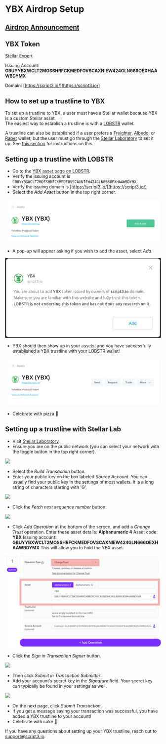 # YBX Airdrop Setup

## [Airdrop Announcement](https://script3.medium.com/everything-you-need-to-know-about-the-ybx-airdrop-89b4f04519d0)

## YBX Token

[Stellar Expert](https://stellar.expert/explorer/public/asset/YBX-GBUYYBXWCLT2MOSSHRFCKMEDFOVSCAXNIEW424GLN666OEXHAAWBDYMX)

Issuing Account: **GBUYYBXWCLT2MOSSHRFCKMEDFOVSCAXNIEW424GLN666OEXHAAWBDYMX**

Domain: [https://script3.io/](https://script3.io/)

## How to set up a trustline to YBX

To set up a trustline to YBX, a user must have a Stellar wallet because YBX is a custom Stellar asset.  
The easiest way to establish a trustline is with a [LOBSTR](https://lobstr.co/) wallet.

A trustline can also be established if a user prefers a [Freighter](https://www.freighter.app/), [Albedo](https://albedo.link/), or [Rabet](https://rabet.io/) wallet, but the user must go through the [Stellar Laboratory](https://laboratory.stellar.org/#?network=public) to set it up. See [this section](ybx-airdrop-setup.md#setting-up-a-trustline-with-stellar-lab) for instructions on this.

## Setting up a trustline with LOBSTR

* Go to the [YBX asset page on LOBSTR](https://lobstr.co/assets/YBX:GBUYYBXWCLT2MOSSHRFCKMEDFOVSCAXNIEW424GLN666OEXHAAWBDYMX).
* Verify the issuing account is `GBUYYBXWCLT2MOSSHRFCKMEDFOVSCAXNIEW424GLN666OEXHAAWBDYMX`
* Verify the issuing domain is [https://script3.io/](https://script3.io/)
* Select the _Add Asset_ button in the top right corner.

![](../../.gitbook/assets/screen-shot-2021-09-08-at-9.33.33-am.png)

* A pop-up will appear asking if you wish to add the asset, select _Add_.

![](../../.gitbook/assets/screen-shot-2021-09-08-at-9.35.59-am.png)

* YBX should then show up in your assets, and you have successfully established a YBX trustline with your LOBSTR wallet!

![](../../.gitbook/assets/screen-shot-2021-09-08-at-9.36.42-am.png)

* Celebrate with pizza 🍕 

## Setting up a trustline with Stellar Lab

* Visit [Stellar Laboratory](https://laboratory.stellar.org/#?network=public).
* Ensure you are on the public network \(you can select your network with the toggle button in the top right corner\).

![](https://lh4.googleusercontent.com/HW3if9D0TCQB2xTDwET62tMLAVosTV-QsVY8LIJb6sjO6l4RfZy7PTMfsghMSjnu5cV-Awy13rdfeBsgRf90qBUk1-DzwoSG2sFnrKqC7RSq-zA3e9OlqxgFQfnMyTfr51PJ_Rts=s0)

* Select the _Build Transaction_ button.
* Enter your public key on the box labeled _Source Account_. You can usually find your public key in the settings of most wallets. It is a long string of characters starting with 'G'

![](https://lh4.googleusercontent.com/N8dTOZUAWrGLmltloYqhHsKDUdwzsjDuSWx1zS3mmGaJ7t2dHmSMGVkRfj9Re2IBsZVnLmW7W_iqxcue7-ApSS-5ZgdPwr-6WjO366jIWG2mZmNLlrKHJl1aMiqisfyMNp15SyZK=s0)

* Click the _Fetch next sequence number_ button.

![](https://lh6.googleusercontent.com/xO1z3qWpysnLZ__7OJHpNaKtwX6oqmtdlIklGfhXug-svfNhBDv_9NKjtP6AyCW6nk0AcTIV24EPKeS8OEkA6j0sDLNOzmyxngEsCqQnmW4h0WmOsC4HsQKHUlHoudkgwwCn8Unq=s0)

* Click _Add Operation_ at the bottom of the screen, and add a _Change Trust_ operation.  Enter these asset details: **Alphanumeric 4** Asset code: **YBX** Issuing account: **GBUYYBXWCLT2MOSSHRFCKMEDFOVSCAXNIEW424GLN666OEXHAAWBDYMX** This will allow you to hold the YBX asset.

![](../../.gitbook/assets/image%20%2816%29.png)

* Click the _Sign in Transaction Signer_ button.

![](https://lh6.googleusercontent.com/RN0X7aFrBsSk8y0dNZW2cLehOXpVoEPSwssqlroBXO2IMNsI0sM-_gZ_ipfNQqobg6h6tjDl8oIUH5DXPETl2Z0pPNe90fhJNfVXMyKSrL1nzTBITbBAKjrET4i3MJ1ZL10wGPWK=s0)

* Then click _Submit in Transaction Submitter_.
* Add your account's secret key in the _Signature_ field. Your secret key can typically be found in your settings as well.

![](https://lh5.googleusercontent.com/iP9rOLj14z3DdPKEsC5zIvkCy65oCXvBlJY9pWDbHPzusXIGsroTaK3OdJReiSjzFIhZLDLNKxjJKK8JcOdZoXJTVJ4Xs2p-ymsdk35vnhyDEg2tA6CxNrvs9HmRC_6o4aSgNmrx=s0)

* On the next page, click _Submit Transaction_.
* If you get a message saying your transaction was successful, you have added a YBX trustline to your account!
* Celebrate with cake 🍰 



If you have any questions about setting up your YBX trustline, reach out to [support@script3.io](mailto:support@script3.io).

